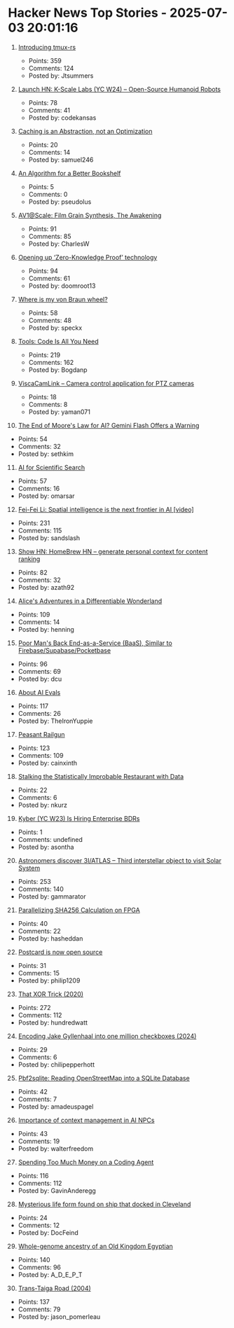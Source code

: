 # Hacker News Top Stories - 2025-07-03 20:01:16

1. [Introducing tmux-rs](https://richardscollin.github.io/tmux-rs/)
   - Points: 359
   - Comments: 124
   - Posted by: Jtsummers

2. [Launch HN: K-Scale Labs (YC W24) – Open-Source Humanoid Robots](undefined)
   - Points: 78
   - Comments: 41
   - Posted by: codekansas

3. [Caching is an Abstraction, not an Optimization](https://buttondown.com/jaffray/archive/caching-is-an-abstraction-not-an-optimization/)
   - Points: 20
   - Comments: 14
   - Posted by: samuel246

4. [An Algorithm for a Better Bookshelf](https://cacm.acm.org/news/an-algorithm-for-a-better-bookshelf/)
   - Points: 5
   - Comments: 0
   - Posted by: pseudolus

5. [AV1@Scale: Film Grain Synthesis, The Awakening](https://netflixtechblog.com/av1-scale-film-grain-synthesis-the-awakening-ee09cfdff40b)
   - Points: 91
   - Comments: 85
   - Posted by: CharlesW

6. [Opening up ‘Zero-Knowledge Proof’ technology](https://blog.google/technology/safety-security/opening-up-zero-knowledge-proof-technology-to-promote-privacy-in-age-assurance/)
   - Points: 94
   - Comments: 61
   - Posted by: doomroot13

7. [Where is my von Braun wheel?](https://angadh.com/wherevonbraunwheel)
   - Points: 58
   - Comments: 48
   - Posted by: speckx

8. [Tools: Code Is All You Need](https://lucumr.pocoo.org/2025/7/3/tools/)
   - Points: 219
   - Comments: 162
   - Posted by: Bogdanp

9. [ViscaCamLink – Camera control application for PTZ cameras](https://github.com/misorrek/ViscaCamLink)
   - Points: 18
   - Comments: 8
   - Posted by: yaman071

10. [The End of Moore's Law for AI? Gemini Flash Offers a Warning](https://sutro.sh/blog/the-end-of-moore-s-law-for-ai-gemini-flash-offers-a-warning)
   - Points: 54
   - Comments: 32
   - Posted by: sethkim

11. [AI for Scientific Search](https://arxiv.org/abs/2507.01903)
   - Points: 57
   - Comments: 16
   - Posted by: omarsar

12. [Fei-Fei Li: Spatial intelligence is the next frontier in AI [video]](https://www.youtube.com/watch?v=_PioN-CpOP0)
   - Points: 231
   - Comments: 115
   - Posted by: sandslash

13. [Show HN: HomeBrew HN – generate personal context for content ranking](https://www.hackernews.coffee/)
   - Points: 82
   - Comments: 32
   - Posted by: azath92

14. [Alice's Adventures in a Differentiable Wonderland](https://arxiv.org/abs/2404.17625)
   - Points: 109
   - Comments: 14
   - Posted by: henning

15. [Poor Man's Back End-as-a-Service (BaaS), Similar to Firebase/Supabase/Pocketbase](https://github.com/zserge/pennybase)
   - Points: 96
   - Comments: 69
   - Posted by: dcu

16. [About AI Evals](https://hamel.dev/blog/posts/evals-faq/)
   - Points: 117
   - Comments: 26
   - Posted by: TheIronYuppie

17. [Peasant Railgun](https://knightsdigest.com/what-exactly-is-the-peasant-railgun-in-dd-5e/)
   - Points: 123
   - Comments: 109
   - Posted by: cainxinth

18. [Stalking the Statistically Improbable Restaurant with Data](https://ethanzuckerman.com/2025/07/03/stalking-the-statistically-improbable-restaurant-with-data/)
   - Points: 22
   - Comments: 6
   - Posted by: nkurz

19. [Kyber (YC W23) Is Hiring Enterprise BDRs](https://www.ycombinator.com/companies/kyber/jobs/F1XERLm-enterprise-business-development-representative)
   - Points: 1
   - Comments: undefined
   - Posted by: asontha

20. [Astronomers discover 3I/ATLAS – Third interstellar object to visit Solar System](https://www.abc.net.au/news/science/2025-07-03/3i-atlas-a11pl3z-interstellar-object-in-our-solar-system/105489180)
   - Points: 253
   - Comments: 140
   - Posted by: gammarator

21. [Parallelizing SHA256 Calculation on FPGA](https://www.controlpaths.com/2025/06/29/parallelizing_sha256-calculation-fpga/)
   - Points: 40
   - Comments: 22
   - Posted by: hasheddan

22. [Postcard is now open source](https://www.contraption.co/postcard-open-source/)
   - Points: 31
   - Comments: 15
   - Posted by: philip1209

23. [That XOR Trick (2020)](https://florian.github.io//xor-trick/)
   - Points: 272
   - Comments: 112
   - Posted by: hundredwatt

24. [Encoding Jake Gyllenhaal into one million checkboxes (2024)](https://ednamode.xyz/blogs/2.html)
   - Points: 29
   - Comments: 6
   - Posted by: chilipepperhott

25. [Pbf2sqlite: Reading OpenStreetMap into a SQLite Database](https://github.com/osmzoso/pbf2sqlite)
   - Points: 42
   - Comments: 7
   - Posted by: amadeuspagel

26. [Importance of context management in AI NPCs](https://walterfreedom.com/post.html?id=ai-context-management)
   - Points: 43
   - Comments: 19
   - Posted by: walterfreedom

27. [Spending Too Much Money on a Coding Agent](https://allenpike.com/2025/coding-agents)
   - Points: 116
   - Comments: 112
   - Posted by: GavinAnderegg

28. [Mysterious life form found on ship that docked in Cleveland](https://www.cleveland.com/news/2025/07/mysterious-life-form-found-on-ship-that-docked-in-cleveland.html)
   - Points: 24
   - Comments: 12
   - Posted by: DocFeind

29. [Whole-genome ancestry of an Old Kingdom Egyptian](https://www.nature.com/articles/s41586-025-09195-5)
   - Points: 140
   - Comments: 96
   - Posted by: A_D_E_P_T

30. [Trans-Taiga Road (2004)](https://www.jamesbayroad.com/ttr/index.html)
   - Points: 137
   - Comments: 79
   - Posted by: jason_pomerleau

